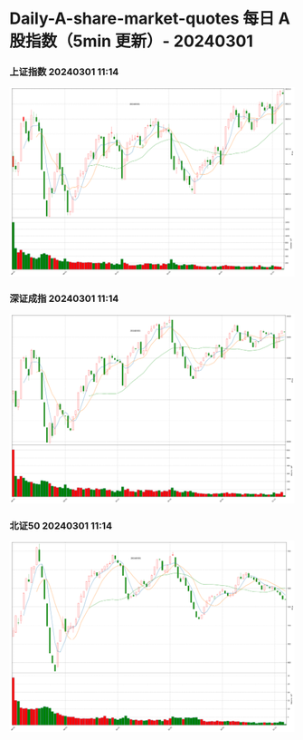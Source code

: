 
# Daily-A-share-market-quotes 每日 A 股指数（5min 更新）- 20240301

### 上证指数 20240301 11:14
![](./fig/2024/3/20240301-sh000001.png)

### 深证成指 20240301 11:14
![](./fig/2024/3/20240301-sz399001.png)

### 北证50 20240301 11:14
![](./fig/2024/3/20240301-bj899050.png)
